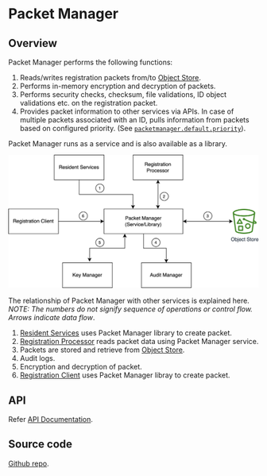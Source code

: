 # Packet Manager

## Overview
Packet Manager performs the following functions:

1. Reads/writes registration packets from/to [Object Store](storage.md#object-store).
1. Performs in-memory encryption and decryption of packets. 
1. Performs security checks, checksum, file validations, ID object validations etc. on the registration packet.
1. Provides packet information to other services via APIs. In case of multiple packets associated with an ID, pulls information from packets based on configured priority. (See [`packetmanager.default.priority`](https://github.com/mosip/mosip-config/blob/develop3-v3/application-default.properties)).

Packet Manager runs as a service and is also available as a library. 

![](_images/packet-manager.png)

The relationship of Packet Manager with other services is explained here. _NOTE: The numbers do not signify sequence of operations or control flow. Arrows indicate data flow_.

1. [Resident Services](resident-services.md) uses Packet Manager library to create packet.
2. [Registration Processor](registration-processor.md) reads packet data using Packet Manager service.
3. Packets are stored and retrieve from [Object Store](storage.md#object-store).
4. Audit logs.
5. Encryption and decryption of packet. 
6. [Registration Client](registration-client.md) uses Packet Manager libray to create packet.

## API
Refer [API Documentation](https://mosip.github.io/documentation/1.2.0-rc2/1.2.0-rc2.html).

## Source code 
[Github repo](https://github.com/mosip/packet-manager/tree/1.2.0-rc2).



